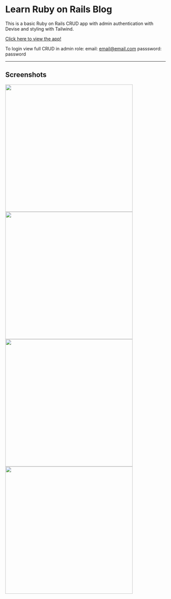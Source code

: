 # Learn Ruby on Rails Blog

This is a basic Ruby on Rails CRUD app with admin authentication with Devise and styling with Tailwind.

[Click here to view the app!](https://ruby-blog-iypr.onrender.com/)

To login view full CRUD in admin role:
email: email@email.com
passsword: password


---
## Screenshots

<img src="https://i.imgur.com/qdaqtWg.png" width="400"> 
<img src="https://i.imgur.com/6ZWf8Wt.png" width="400"> 
<img src="https://i.imgur.com/1bRTpXq.png" width="400"> 
<img src="https://i.imgur.com/llW0bO2.png" width="400"> 
 
